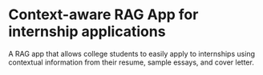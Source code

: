 # Context-aware RAG App for internship applications
A RAG app that allows college students to easily apply to internships using contextual information from their resume, sample essays, and cover letter. 
